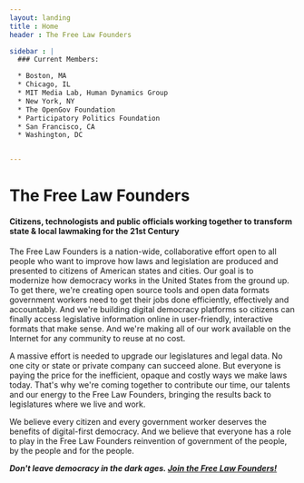 ```yaml
---
layout: landing
title : Home
header : The Free Law Founders

sidebar : |
  ### Current Members:

  * Boston, MA
  * Chicago, IL
  * MIT Media Lab, Human Dynamics Group
  * New York, NY
  * The OpenGov Foundation
  * Participatory Politics Foundation
  * San Francisco, CA
  * Washington, DC


---
```


# The Free Law Founders

#### Citizens, technologists and public officials working together to transform state & local lawmaking for the 21st Century

The Free Law Founders is a nation-wide, collaborative effort open to all people who want to improve how laws and legislation are produced and presented to citizens of American states and cities.  Our goal is to modernize how democracy works in the United States from the ground up.  To get there, we're creating open source tools and open data formats government workers need to get their jobs done efficiently, effectively and accountably.  And we're building digital democracy platforms so citizens can finally access legislative information online in user-friendly, interactive formats that make sense.  And we're making all of our work available on the Internet for any community to reuse at no cost.

A massive effort is needed to upgrade our legislatures and legal data.  No one city or state or private company can succeed alone. But everyone is paying the price for the inefficient, opaque and costly ways we make laws today. That's why we're coming together to contribute our time, our talents and our energy to the Free Law Founders, bringing the results back to legislatures where we live and work.

We believe every citizen and every government worker deserves the benefits of digital-first democracy. And we believe that everyone has a role to play in the Free Law Founders reinvention of government of the people, by the people and for the people.

***Don't leave democracy in the dark ages. [Join the Free Law Founders!](mailinglist/)***
